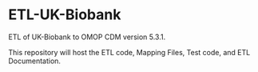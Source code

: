 # ETL-UK-Biobank
ETL of UK-Biobank to OMOP CDM version 5.3.1.

This repository will host the ETL code, Mapping Files, Test code, and ETL Documentation.
